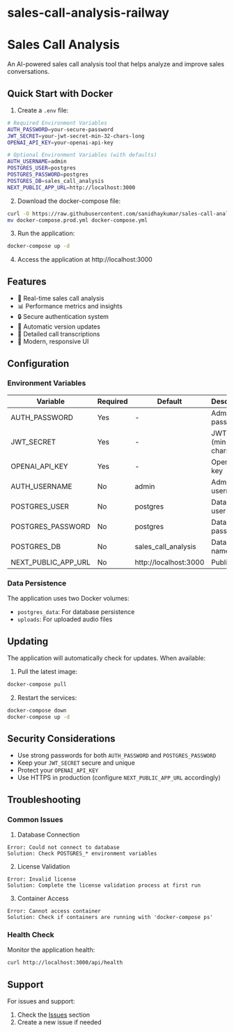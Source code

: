 # sales-call-analysis-railway

# Sales Call Analysis

An AI-powered sales call analysis tool that helps analyze and improve sales conversations.

## Quick Start with Docker

1. Create a `.env` file:
```bash
# Required Environment Variables
AUTH_PASSWORD=your-secure-password
JWT_SECRET=your-jwt-secret-min-32-chars-long
OPENAI_API_KEY=your-openai-api-key

# Optional Environment Variables (with defaults)
AUTH_USERNAME=admin
POSTGRES_USER=postgres
POSTGRES_PASSWORD=postgres
POSTGRES_DB=sales_call_analysis
NEXT_PUBLIC_APP_URL=http://localhost:3000
```

2. Download the docker-compose file:
```bash
curl -O https://raw.githubusercontent.com/sanidhaykumar/sales-call-analysis-railway/main/docker-compose.prod.yml
mv docker-compose.prod.yml docker-compose.yml
```

3. Run the application:
```bash
docker-compose up -d
```

4. Access the application at http://localhost:3000

## Features

- 🎯 Real-time sales call analysis
- 📊 Performance metrics and insights
- 🔒 Secure authentication system
- 🔄 Automatic version updates
- 📝 Detailed call transcriptions
- 🎨 Modern, responsive UI

## Configuration

### Environment Variables

| Variable | Required | Default | Description |
|----------|----------|---------|-------------|
| AUTH_PASSWORD | Yes | - | Admin password |
| JWT_SECRET | Yes | - | JWT secret (min 32 chars) |
| OPENAI_API_KEY | Yes | - | OpenAI API key |
| AUTH_USERNAME | No | admin | Admin username |
| POSTGRES_USER | No | postgres | Database user |
| POSTGRES_PASSWORD | No | postgres | Database password |
| POSTGRES_DB | No | sales_call_analysis | Database name |
| NEXT_PUBLIC_APP_URL | No | http://localhost:3000 | Public URL |

### Data Persistence

The application uses two Docker volumes:
- `postgres_data`: For database persistence
- `uploads`: For uploaded audio files

## Updating

The application will automatically check for updates. When available:

1. Pull the latest image:
```bash
docker-compose pull
```

2. Restart the services:
```bash
docker-compose down
docker-compose up -d
```

## Security Considerations

- Use strong passwords for both `AUTH_PASSWORD` and `POSTGRES_PASSWORD`
- Keep your `JWT_SECRET` secure and unique
- Protect your `OPENAI_API_KEY`
- Use HTTPS in production (configure `NEXT_PUBLIC_APP_URL` accordingly)

## Troubleshooting

### Common Issues

1. Database Connection
```
Error: Could not connect to database
Solution: Check POSTGRES_* environment variables
```

2. License Validation
```
Error: Invalid license
Solution: Complete the license validation process at first run
```

3. Container Access
```
Error: Cannot access container
Solution: Check if containers are running with 'docker-compose ps'
```

### Health Check

Monitor the application health:
```bash
curl http://localhost:3000/api/health
```

## Support

For issues and support:
1. Check the [Issues](https://github.com/sanidhaykumar/sales-call-analysis-railway/issues) section
2. Create a new issue if needed
